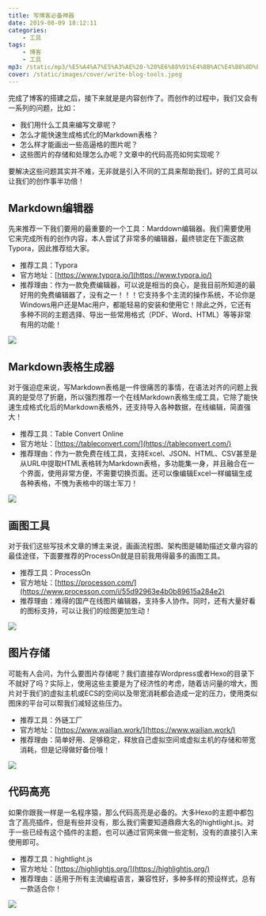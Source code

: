 ```yaml
---
title: 写博客必备神器
date: 2019-08-09 18:12:11
categories:
    - 工具
tags:
    - 博客
    - 工具
mp3: /static/mp3/%E5%A4%A7%E5%A3%AE%20-%20%E6%88%91%E4%BB%AC%E4%B8%8D%E4%B8%80%E6%A0%B7.mp3
cover: /static/images/cover/write-blog-tools.jpeg
---
```



完成了博客的搭建之后，接下来就是是内容创作了。而创作的过程中，我们又会有一系列的问题，比如：
- 我们用什么工具来编写文章呢？
- 怎么才能快速生成格式化的Markdown表格？
- 怎么样才能画出一些高逼格的图片呢？
- 这些图片的存储和处理怎么办呢？文章中的代码高亮如何实现呢？

要解决这些问题其实并不难，无非就是引入不同的工具来帮助我们，好的工具可以让我们的创作事半功倍！


## Markdown编辑器

先来推荐一下我们要用的最重要的一个工具：Marddown编辑器。我们需要使用它来完成所有的创作内容，本人尝试了非常多的编辑器，最终锁定在下面这款Typora，因此推荐给大家。

*   推荐工具：Typora
*   官方地址：[https://www.typora.io/](https://www.typora.io/)
*   推荐理由：作为一款免费编辑器，可以说是相当的良心，是我目前所知道的最好用的免费编辑器了，没有之一！！！它支持多个主流的操作系统，不论你是Windows用户还是Mac用户，都能轻易的安装和使用它！除此之外，它还有多种不同的主题选择、导出一些常用格式（PDF、Word、HTML）等等非常有用的功能！

![](https://ww2.sinaimg.cn/large/006tNc79gy1g5tfro5t1dj30m80ggt9m.jpg)

## Markdown表格生成器

对于强迫症来说，写Markdown表格是一件很痛苦的事情，在语法对齐的问题上我真的是受尽了折磨，所以强烈推荐一个在线Markdown表格生成工具，它除了能快速生成格式化后的Markdown表格外，还支持导入各种数据，在线编辑，简直强大！

*   推荐工具：Table Convert Online
*   官方地址：[https://tableconvert.com/](https://tableconvert.com/)
*   推荐理由：作为一款免费在线工具，支持Excel、JSON、HTML、CSV甚至是从URL中提取HTML表格转为Markdown表格，多功能集一身，并且融合在一个界面，使用非常方便，不需要切换页面。还可以像编辑Excel一样编辑生成各种表格，不愧为表格中的瑞士军刀！

![](https://ww2.sinaimg.cn/large/006tNc79gy1g5tfrx6iz5j30yg0kudhs.jpg)




## 画图工具

对于我们这些写技术文章的博主来说，画画流程图、架构图是辅助描述文章内容的最佳途径，下面要推荐的ProcessOn就是目前我用得最多的画图工具。

*   推荐工具：ProcessOn
*   官方地址：[https://processon.com/](https://www.processon.com/i/55d92963e4b0b89615a284e2)
*   推荐理由：难得的国产在线图片编辑器，支持多人协作。同时，还有大量好看的图标支持，可以让我们的绘图更加生动！

![](https://ww1.sinaimg.cn/large/006tNc79gy1g5tfs42rkxj30m80e4wfc.jpg)


## 图片存储

可能有人会问，为什么要图片存储呢？我们直接存Wordpress或者Hexo的目录下不就好了吗？实际上，使用这些主要是为了经济性的考虑，随着访问量的增大，图片对于我们的虚拟主机或ECS的空间以及带宽消耗都会造成一定的压力，使用类似图床的平台可以帮我们减轻这些压力。

*   推荐工具：外链工厂
*   官方地址：[https://www.wailian.work/](https://www.wailian.work/)
*   推荐理由：简单好用、足够稳定，释放自己虚拟空间或虚拟主机的存储和带宽消耗，但是记得做好备份哦！

![](https://ww3.sinaimg.cn/large/006tNc79gy1g5tfseco1wj30m80cj752.jpg)

## 代码高亮

如果你跟我一样是一名程序猿，那么代码高亮是必备的。大多Hexo的主题中都包含了高亮插件，但是有些并没有，那么我们需要知道鼎鼎大名的hightlight.js。对于一些已经有这个插件的主题，也可以通过官网来做一些定制，没有的直接引入来使用即可。

*   推荐工具：hightlight.js
*   官方地址：[https://highlightjs.org/](https://highlightjs.org/)
*   推荐理由：适用于所有主流编程语言，兼容性好，多种多样的预设样式，总有一款适合你！

![](https://ww4.sinaimg.cn/large/006tNc79gy1g5tfsloqkvj30m80djdgp.jpg)
